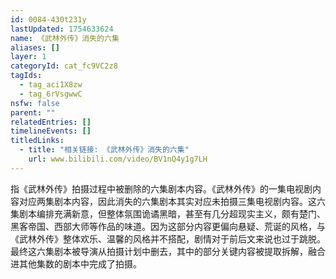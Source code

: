 ```yaml
---
id: 0084-430t231y
lastUpdated: 1754633624
name: 《武林外传》消失的六集
aliases: []
layer: 1
categoryId: cat_fc9VC2z8
tagIds:
  - tag_aci1X8zw
  - tag_6rVsgwwC
nsfw: false
parent: ""
relatedEntries: []
timelineEvents: []
titledLinks:
  - title: "相关链接: 《武林外传》消失的六集"
    url: www.bilibili.com/video/BV1nQ4y1g7LH
---
```


指《武林外传》拍摄过程中被删除的六集剧本内容。《武林外传》的一集电视剧内容对应两集剧本内容，因此消失的六集剧本其实对应未拍摄三集电视剧内容。这六集剧本编排充满新意，但整体氛围诡谲黑暗，甚至有几分超现实主义，颇有楚门、黑客帝国、西部大师等作品的味道。因为这部分内容更偏向悬疑、荒诞的风格，与《武林外传》整体欢乐、温馨的风格并不搭配，剧情对于前后文来说也过于跳脱。最终这六集剧本被导演从拍摄计划中删去，其中的部分关键内容被提取拆解，融合进其他集数的剧本中完成了拍摄。